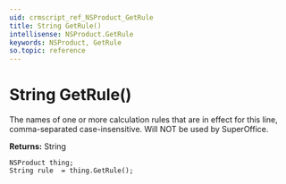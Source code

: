 ```yaml
---
uid: crmscript_ref_NSProduct_GetRule
title: String GetRule()
intellisense: NSProduct.GetRule
keywords: NSProduct, GetRule
so.topic: reference
---
```


# String GetRule()

The names of one or more calculation rules that are in effect for this line, comma-separated case-insensitive. Will NOT be used by SuperOffice.

**Returns:** String

```crmscript
NSProduct thing;
String rule  = thing.GetRule();
```

